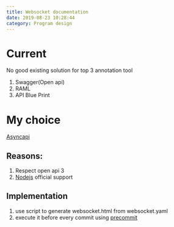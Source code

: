 ```yaml
---
title: Websocket documentation
date: 2019-08-23 10:28:44
category: Program design
---
```


# Current
No good existing solution for top 3 annotation tool
1. Swagger(Open api)
2. RAML
3. API Blue Print

# My choice
[Asyncapi](asyncapi.com)

## Reasons:
1. Respect open api 3 
2. [Nodejs](https://github.com/asyncapi/generator) official  support

## Implementation
1. use script to generate websocket.html from websocket.yaml
2. execute it before every commit using [precommit](https://github.com/observing/pre-commit)